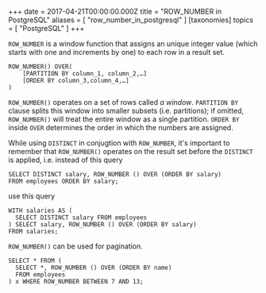 +++
date = 2017-04-21T00:00:00.000Z
title = "ROW_NUMBER in PostgreSQL"
aliases = [
  "row_number_in_postgresql"
]
[taxonomies]
topics = [ "PostgreSQL" ]
+++

`ROW_NUMBER` is a window function that assigns an unique integer value (which starts with one and increments by one) to each row in a result set.

```
ROW_NUMBER() OVER(
    [PARTITION BY column_1, column_2,…]
    [ORDER BY column_3,column_4,…]
)
```

`ROW_NUMBER()` operates on a set of rows called *a window*. `PARTITION BY` clause splits this window into smaller subsets (i.e. partitions); if omitted, `ROW_NUMBER()` will treat the entire window as a single partition.  `ORDER BY` inside `OVER` determines the order in which the numbers are assigned.

While using `DISTINCT` in conjugtion with `ROW_NUMBER`, it's important to remember that `ROW_NUMBER()` operates on the result set before the `DISTINCT` is applied, i.e. instead of this query

```
SELECT DISTINCT salary, ROW_NUMBER () OVER (ORDER BY salary)
FROM employees ORDER BY salary;
```

use this query

```
WITH salaries AS (
  SELECT DISTINCT salary FROM employees
) SELECT salary, ROW_NUMBER () OVER (ORDER BY salary)
FROM salaries;
```

`ROW_NUMBER()` can be used for pagination.

```
SELECT * FROM (
  SELECT *, ROW_NUMBER () OVER (ORDER BY name)
  FROM employees
) x WHERE ROW_NUMBER BETWEEN 7 AND 13;
```



